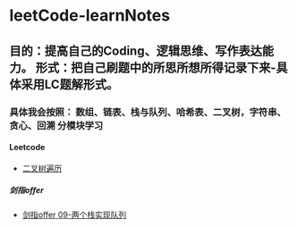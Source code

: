 # leetCode-learnNotes
## 目的：提高自己的Coding、逻辑思维、写作表达能力。 形式：把自己刷题中的所思所想所得记录下来-具体采用LC题解形式。
### 具体我会按照： 数组、链表、栈与队列、哈希表、二叉树，字符串、贪心、回溯 分模块学习
#### Leetcode
- [二叉树遍历](https://github.com/xu-cell/leetCode-learnNotes/blob/main/%E4%BA%8C%E5%8F%89%E6%A0%91/%E4%BA%8C%E5%8F%89%E6%A0%91%E7%9A%84%E9%81%8D%E5%8E%86.md)
##### 剑指offer
- [剑指offer 09-两个栈实现队列](https://github.com/xu-cell/leetCode-learnNotes/blob/main/%E5%89%91%E6%8C%87offer/%E5%89%91%E6%8C%87offer09.md)
